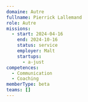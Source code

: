 ```yaml
---
domaine: Autre
fullname: Pierrick Lallemand
role: Autre
missions:
  - start: 2024-04-16
    end: 2024-10-16
    status: service
    employer: Malt
    startups:
      - a-just
competences:
  - Communication
  - Coaching
memberType: beta
teams: []
---
```

